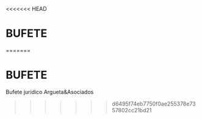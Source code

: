 <<<<<<< HEAD
# BUFETE
=======
# BUFETE
Bufete juridico Argueta&amp;Asociados
>>>>>>> d6495f74eb7750f0ae255378e7357802cc21bd21
